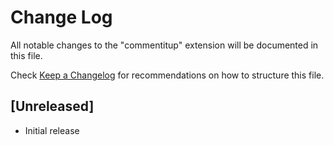 # Change Log

All notable changes to the "commentitup" extension will be documented in this file.

Check [Keep a Changelog](http://keepachangelog.com/) for recommendations on how to structure this file.

## [Unreleased]

- Initial release